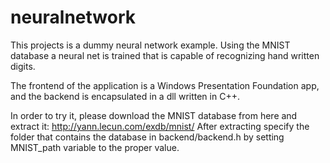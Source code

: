 # neuralnetwork

This projects is a dummy neural network example. Using the MNIST database a neural net is trained that is capable of recognizing hand written digits.

The frontend of the application is a Windows Presentation Foundation app, and the backend is encapsulated in a dll written in C++.

In order to try it, please download the MNIST database from here and extract it: http://yann.lecun.com/exdb/mnist/
After extracting specify the folder that contains the database in backend/backend.h by setting MNIST_path variable to the proper value.